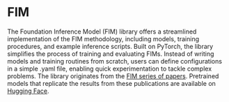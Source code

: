 # FIM

The Foundation Inference Model (FIM) library offers a streamlined implementation of the FIM methodology, including models, training procedures, and example inference scripts. Built on PyTorch, the library simplifies the process of training and evaluating FIMs.
Instead of writing models and training routines from scratch, users can define configurations in a simple .yaml file, enabling quick experimentation to tackle complex problems.
The library originates from the [FIM series of papers](intro.md#Publications). Pretrained models that replicate the results from these publications are available on [Hugging Face](https://huggingface.co/FIM4Science).
